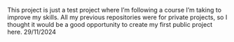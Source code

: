 This project is just a test project where I’m following a course I’m taking to improve my skills. All my previous repositories were for private projects, so I thought it would be a good opportunity to create my first public project here. 29/11/2024
